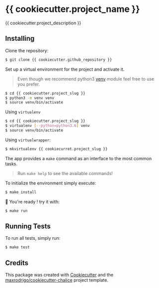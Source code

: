 # {{ cookiecutter.project_name }}

{{ cookiecutter.project_description }}

## Installing

Clone the repository:

```sh
$ git clone {{ cookiecutter.github_repository }}
```

Set up a virtual environment for the project and activate it.
> Even though we recommend python3 [venv](https://docs.python.org/3/library/venv.html)
> module feel free to use you prefer.

```sh
$ cd {{ cookiecutter.project_slug }}
$ python3 -m venv venv
$ source venv/bin/activate
```

Using `virtualenv`

```sh
$ cd {{ cookiecutter.project_slug }}
$ virtualenv [--python=python3.6] venv
$ source venv/bin/activate
```

Using `virtualwrapper`:

```sh
$ mkvirtualenv {{ cookiecurret.project_slug }}
```

The app provides a `make` command as an interface to the most common tasks.

> Run `make help` to see the available commands!

To initialize the environment simply execute:

```sh
$ make install
```

🍪 You're ready ! try it with:


```sh
$ make run
```

## Running Tests

To run all tests, simply run:

```sh
$ make test
```

## Credits

This package was created with [Cookiecutter](https://github.com/audreyr/cookiecutter) and the [maxrodrigo/cookiecutter-chalice](https://github.com/maxrodrigo/cookiecutter-chalice) project template.

